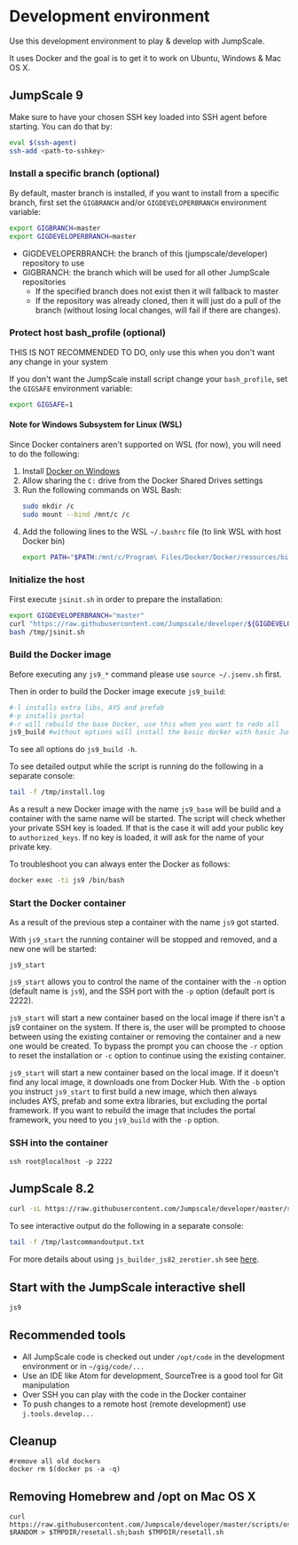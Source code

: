 # Development environment
Use this development environment to play & develop with JumpScale.

It uses Docker and the goal is to get it to work on Ubuntu, Windows & Mac OS X.

## JumpScale 9
Make sure to have your chosen SSH key loaded into SSH agent before starting.
You can do that by:
```bash
eval $(ssh-agent)
ssh-add <path-to-sshkey>
```

### Install a specific branch (optional)
By default, master branch is installed, if you want to install from a specific branch, first set the `GIGBRANCH` and/or `GIGDEVELOPERBRANCH` environment variable:

```bash
export GIGBRANCH=master
export GIGDEVELOPERBRANCH=master
```

- GIGDEVELOPERBRANCH: the branch of this (jumpscale/developer) repository to use
- GIGBRANCH: the branch which will be used for all other JumpScale repositories
  - If the specified branch does not exist then it will fallback to master
  - If the repository was already cloned, then it will just do a pull of the branch (without losing local changes, will fail if there are changes).

### Protect host bash_profile (optional)

THIS IS NOT RECOMMENDED TO DO, only use this when you don't want any change in your system

If you don't want the JumpScale install script change your `bash_profile`, set the `GIGSAFE` environment variable:
```bash
export GIGSAFE=1
```


#### Note for Windows Subsystem for Linux (WSL)
Since Docker containers aren't supported on WSL (for now), you will need to do the following:
1. Install [Docker on Windows](https://docs.docker.com/docker-for-windows/install/)
2. Allow sharing the `C:` drive from the Docker Shared Drives settings
3. Run the following commands on WSL Bash:
   ```bash
   sudo mkdir /c
   sudo mount --bind /mnt/c /c
   ```
4. Add the following lines to the WSL `~/.bashrc` file (to link WSL with host Docker bin)
   ```bash
   export PATH="$PATH:/mnt/c/Program\ Files/Docker/Docker/resources/bin/"
   ```

### Initialize the host
First execute `jsinit.sh` in order to prepare the installation:
```bash
export GIGDEVELOPERBRANCH="master"
curl "https://raw.githubusercontent.com/Jumpscale/developer/${GIGDEVELOPERBRANCH}/jsinit.sh?$RANDOM" > /tmp/jsinit.sh
bash /tmp/jsinit.sh
```

### Build the Docker image
Before executing any `js9_*` command please use `source ~/.jsenv.sh` first.

Then in order to build the Docker image execute `js9_build`:

```bash
#-l installs extra libs, AYS and prefab
#-p installs portal
#-r will rebuild the base Docker, use this when you want to redo all
js9_build #without options will install the basic docker with basic JumpScale9 support
```

To see all options do `js9_build -h`.

To see detailed output while the script is running do the following in a separate console:

```bash
tail -f /tmp/install.log
```

As a result a new Docker image with the name `js9_base` will be build and a container with the same name will be started. The script will check whether your private SSH key is loaded. If that is the case it will add your public key to `authorized_keys`. If no key is loaded, it will ask for the name of your private key.


To troubleshoot you can always enter the Docker as follows:
```bash
docker exec -ti js9 /bin/bash
```


### Start the Docker container

As a result of the previous step a container with the name `js9` got started.

With `js9_start` the running container will be stopped and removed, and a new one will be started:

```shell
js9_start
```

`js9_start` allows you to control the name of the container with the `-n` option (default name is `js9`), and the SSH port with the `-p` option (default port is 2222).

`js9_start` will start a new container based on the local image if there isn't a js9 container on the system. If there is, the user will be prompted to choose between using the existing container or removing the container and a new one would be created. To bypass the prompt you can choose the `-r` option to reset the installation or `-c` option to continue using the existing container.

`js9_start` will start a new container based on the local image. If it doesn't find any local image, it downloads one from Docker Hub. With the `-b` option you instruct `js9_start` to first build a new image, which then always includes AYS, prefab and some extra libraries, but excluding the portal framework. If you want to rebuild the image that includes the portal framework, you need to you `js9_build` with the `-p` option.


### SSH into the container

```shell
ssh root@localhost -p 2222
```

## JumpScale 8.2

```bash
curl -sL https://raw.githubusercontent.com/Jumpscale/developer/master/scripts/js_builder_js82_zerotier.sh | bash -s <your-ZeroTier-network-ID>
```

To see interactive output do the following in a separate console:
```bash
tail -f /tmp/lastcommandoutput.txt
```

For more details about using `js_builder_js82_zerotier.sh` see [here](docs/installjs8_details.md).


## Start with the JumpScale interactive shell

```bash
js9
```

## Recommended tools

- All JumpScale code is checked out under `/opt/code` in the development environment or in `~/gig/code/...`
- Use an IDE like Atom for development, SourceTree is a good tool for Git manipulation
- Over SSH you can play with the code in the Docker container
- To push changes to a remote host (remote development) use `j.tools.develop...`


## Cleanup

```
#remove all old dockers
docker rm $(docker ps -a -q)
```

## Removing Homebrew and /opt on Mac OS X

```
curl https://raw.githubusercontent.com/Jumpscale/developer/master/scripts/osx_reset_all.sh?$RANDOM > $TMPDIR/resetall.sh;bash $TMPDIR/resetall.sh
```
